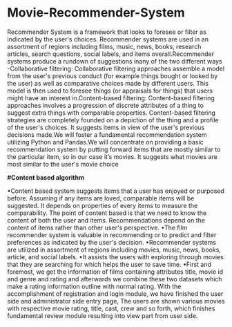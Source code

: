 # Movie-Recommender-System
Recommender System is a framework that looks to foresee or filter as indicated by the user's choices. Recommender systems are used in an assortment of regions including films, music, news, books, research articles, search questions, social labels, and items overall.Recommender systems produce a rundown of suggestions inany of the two different ways -Collaborative filtering: Collaborative filtering approaches assemble a model from the user's previous conduct (for example things bought or looked by the user) as well as comparative choices made by different users. This model is then used to foresee things (or appraisals for things) that users might have an interest in.Content-based filtering: Content-based filtering approaches involves a progression of discrete attributes of a thing to suggest extra things with comparable properties. Content-based filtering strategies are completely founded on a depiction of the thing and a profile of the user's choices. It suggests items in view of the user's previous decisions made.We will foster a fundamental recommendation system utilizing Python and Pandas.We will concentrate on providing a basic recommendation system by putting forward items that are mostly similar to the particular item, so in our case it’s movies. It suggests what movies are most similar to the user's movie choice

**#Content based algorithm**

•Content based system suggests items that a user has enjoyed or purposed before. Assuming if any 
items are loved, comparable items will be suggested. It depends on properties of every items to 
measure the comparability. The point of content based is that we need to know the content of both 
the user and items. Recommendations depend on the content of items rather than other user's 
perspective.
•The film recommender system is valuable in recommending or to predict and filter preferences 
as indicated by the user's decision.
•Recommender systems are utilized in assortment of regions including movies, music, news, 
books, article, and social labels.
•It assists the users with exploring through movies that they are searching for which helps the user 
to save time.
•First and foremost, we get the information of films containing attributes title, movie id and genre 
and rating and afterwards we combine these two datasets which make a rating information outline 
with normal rating. With the accomplishment of registration and login module, we have finished 
the user side and administrator side entry page, The users are shown various movies with respective 
movie rating, title, cast, crew and so forth, which finishes fundamental review module resulting 
into view part from user side.
